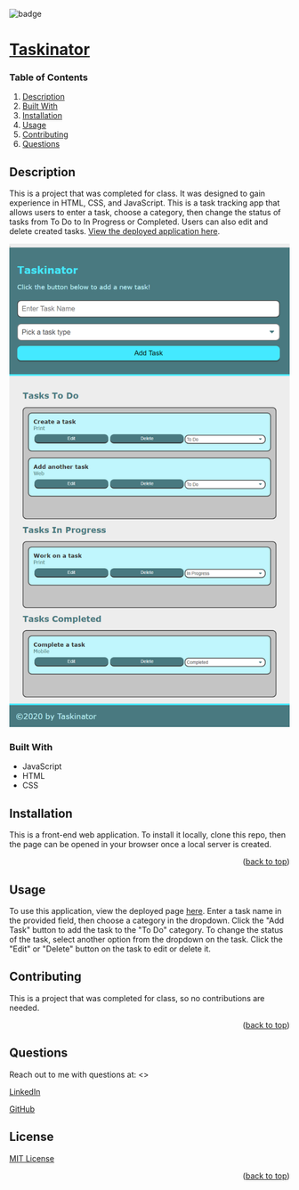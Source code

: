 
<div id="top"></div>

![badge](https://img.shields.io/badge/license-MIT-brightgreen)

# [Taskinator](https://github.com/apatheticjedi/taskinator)

### Table of Contents

1. [Description](#description)
2. [Built With](#built-with)
3. [Installation](#installation)
4. [Usage](#usage)
5. [Contributing](#contributing)
7. [Questions](#questions)

## Description

This is a project that was completed for class. It was designed to gain experience in HTML, CSS, and JavaScript. This is a task tracking app that allows users to enter a task, choose a category, then change the status of tasks from To Do to In Progress or Completed. Users can also edit and delete created tasks. [View the deployed application here](https://apatheticjedi.github.io/taskinator/).

![Taskinator screen shot](/assets/images/screencapture-apatheticjedi-github-io-taskinator-2023-02-10-17_48_26.png)

### Built With


* JavaScript
* HTML
* CSS 

## Installation

This is a front-end web application. To install it locally, clone this repo, then the page can be opened in your browser once a local server is created.

<p align="right">(<a href="#top">back to top</a>)</p>

## Usage

To use this application, view the deployed page [here](https://apatheticjedi.github.io/taskinator/). Enter a task name in the provided field, then choose a category in the dropdown. Click the "Add Task" button to add the task to the "To Do" category. To change the status of the task, select another option from the dropdown on the task. Click the "Edit" or "Delete" button on the task to edit or delete it.

## Contributing

This is a project that was completed for class, so no contributions are needed.

<p align="right">(<a href="#top">back to top</a>)</p>



## Questions

Reach out to me with questions at:
<>

[LinkedIn](https://www.linkedin.com/in/davidlundt/)

[GitHub](https://github.com/apatheticjedi)


## License

[MIT License](https://spdx.org/licenses/MIT.html)


<p align="right">(<a href="#top">back to top</a>)</p>
